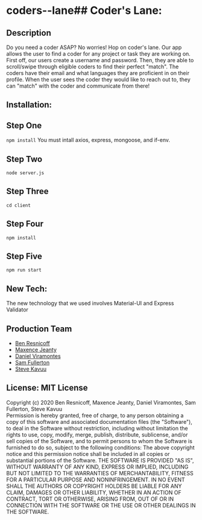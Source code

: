 # coders--lane## Coder's Lane:
## Description
Do you need a coder ASAP? No worries! Hop on coder's lane.
Our app allows the user to find a coder for any project or task they are working on. First off, our users create a username and password. Then, they are able to scroll/swipe through eligible coders to find their perfect "match". The coders have their email and what languages they are proficient in on their profile. When the user sees the coder they would like to reach out to, they can "match" with the coder and communicate from there! 
## Installation:
## Step One
`npm install` You must intall axios, express, mongoose, and if-env.
## Step Two
`node server.js`
## Step Three
`cd client`
## Step Four
`npm install`
## Step Five
`npm run start`
## New Tech:
The new technology that we used involves Material-UI and Express Validator
## Production Team
* [Ben Resnicoff ](https://github.com/benres2008)
* [Maxence Jeanty ](https://github.com/maxjeanty)
* [Daniel Viramontes ](https://github.com/danielviram)
* [Sam Fullerton ](https://github.com/samfullerton)
* [Steve Kavuu ](https://github.com/sck916)

## License: MIT License 
Copyright (c) 2020 Ben Resnicoff, Maxence Jeanty, Daniel Viramontes, Sam Fullerton, Steve Kavuu   
Permission is hereby granted, free of charge, to any person obtaining a copy
of this software and associated documentation files (the "Software"), to deal
in the Software without restriction, including without limitation the rights
to use, copy, modify, merge, publish, distribute, sublicense, and/or sell
copies of the Software, and to permit persons to whom the Software is
furnished to do so, subject to the following conditions:
The above copyright notice and this permission notice shall be included in all
copies or substantial portions of the Software.
THE SOFTWARE IS PROVIDED "AS IS", WITHOUT WARRANTY OF ANY KIND, EXPRESS OR
IMPLIED, INCLUDING BUT NOT LIMITED TO THE WARRANTIES OF MERCHANTABILITY,
FITNESS FOR A PARTICULAR PURPOSE AND NONINFRINGEMENT. IN NO EVENT SHALL THE
AUTHORS OR COPYRIGHT HOLDERS BE LIABLE FOR ANY CLAIM, DAMAGES OR OTHER
LIABILITY, WHETHER IN AN ACTION OF CONTRACT, TORT OR OTHERWISE, ARISING FROM,
OUT OF OR IN CONNECTION WITH THE SOFTWARE OR THE USE OR OTHER DEALINGS IN THE
SOFTWARE.
